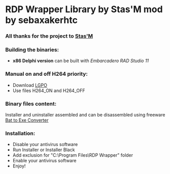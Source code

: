# RDP Wrapper Library by Stas'M mod by sebaxakerhtc

### All thanks for the project to [Stas'M](https://github.com/stascorp/rdpwrap)

### Building the binaries:
- **x86 Delphi version** can be built with *Embarcadero RAD Studio 11*

### Manual on and off H264 priority:
- Download [LGPO](https://www.microsoft.com/en-us/download/details.aspx?id=55319)
- Use files H264_ON and H264_OFF

### Binary files content:
Installer and uninstaller assembled and can be disassembled using freeware [Bat to Exe Converter](https://web.archive.org/web/20190305143024/http://f2ko.de/en/b2e.php)

### Installation:
- Disable your antivirus software
- Run Installer or Installer Black
- Add exclusion for "C:\Program Files\RDP Wrapper" folder
- Enable your antivirus software
- Enjoy!
